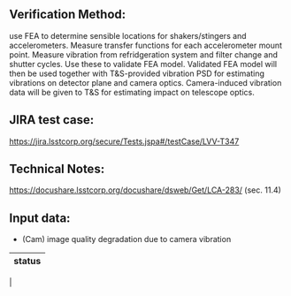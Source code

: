 Verification Method:
---

use FEA to determine sensible locations for shakers/stingers and
accelerometers. Measure transfer functions for each accelerometer
mount point. Measure vibration from refridgeration system and filter
change and shutter cycles. Use these to validate FEA model. Validated
FEA model will then be used together with T&S-provided vibration PSD
for estimating vibrations on detector plane and camera
optics. Camera-induced vibration data will be given to T&S for
estimating impact on telescope optics.

JIRA test case:
---
https://jira.lsstcorp.org/secure/Tests.jspa#/testCase/LVV-T347

Technical Notes:
---
https://docushare.lsstcorp.org/docushare/dsweb/Get/LCA-283/ (sec. 11.4)

Input data:
---
* (Cam) image quality degradation due to camera vibration

status |
-|
|



